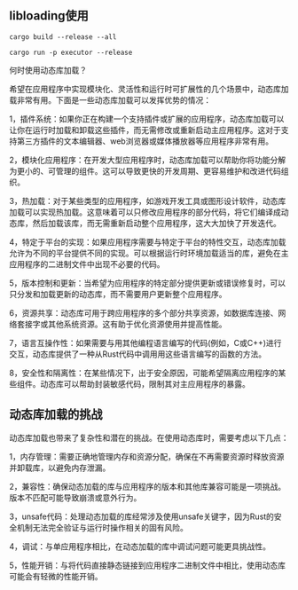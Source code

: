 ## libloading使用

```
cargo build --release --all

cargo run -p executor --release
```

何时使用动态库加载？

希望在应用程序中实现模块化、灵活性和运行时可扩展性的几个场景中，动态库加载非常有用。下面是一些动态库加载可以发挥优势的情况：

1，插件系统：如果你正在构建一个支持插件或扩展的应用程序，动态库加载可以让你在运行时加载和卸载这些插件，而无需修改或重新启动主应用程序。这对于支持第三方插件的文本编辑器、web浏览器或媒体播放器等应用程序非常有用。

2，模块化应用程序：在开发大型应用程序时，动态库加载可以帮助你将功能分解为更小的、可管理的组件。这可以导致更快的开发周期、更容易维护和改进代码组织。

3，热加载：对于某些类型的应用程序，如游戏开发工具或图形设计软件，动态库加载可以实现热加载。这意味着可以只修改应用程序的部分代码，将它们编译成动态库，然后加载该库，而无需重新启动整个应用程序，这大大加快了开发迭代。

4，特定于平台的实现：如果应用程序需要与特定于平台的特性交互，动态库加载允许为不同的平台提供不同的实现。可以根据运行时环境加载适当的库，避免在主应用程序的二进制文件中出现不必要的代码。

5，版本控制和更新：当希望为应用程序的特定部分提供更新或错误修复时，可以只分发和加载更新的动态库，而不需要用户更新整个应用程序。

6，资源共享：动态库可用于跨应用程序的多个部分共享资源，如数据库连接、网络套接字或其他系统资源。这有助于优化资源使用并提高性能。

7，语言互操作性：如果需要与用其他编程语言编写的代码(例如，C或C++)进行交互，动态库提供了一种从Rust代码中调用用这些语言编写的函数的方法。

8，安全性和隔离性：在某些情况下，出于安全原因，可能希望隔离应用程序的某些组件。动态库可以帮助封装敏感代码，限制其对主应用程序的暴露。

## 动态库加载的挑战

动态库加载也带来了复杂性和潜在的挑战。在使用动态库时，需要考虑以下几点：

1，内存管理：需要正确地管理内存和资源分配，确保在不再需要资源时释放资源并卸载库，以避免内存泄漏。

2，兼容性：确保动态加载的库与应用程序的版本和其他库兼容可能是一项挑战。版本不匹配可能导致崩溃或意外行为。

3，unsafe代码：处理动态加载的库经常涉及使用unsafe关键字，因为Rust的安全机制无法完全验证与运行时操作相关的固有风险。

4，调试：与单应用程序相比，在动态加载的库中调试问题可能更具挑战性。

5，性能开销：与将代码直接静态链接到应用程序二进制文件中相比，使用动态库可能会有轻微的性能开销。

